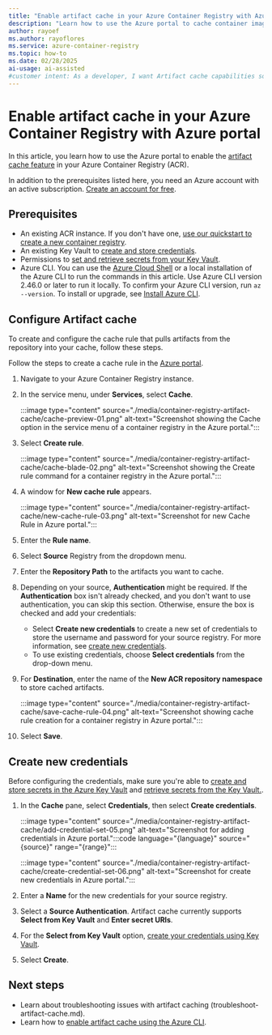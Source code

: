 ```yaml
---
title: "Enable artifact cache in your Azure Container Registry with Azure portal"
description: "Learn how to use the Azure portal to cache container images in Azure Container Registry, improving performance and efficiency."
author: rayoef
ms.author: rayoflores
ms.service: azure-container-registry
ms.topic: how-to
ms.date: 02/28/2025
ai-usage: ai-assisted
#customer intent: As a developer, I want Artifact cache capabilities so that I can efficiently deliver and serve containerized applications to end-users in real-time.
---
```


# Enable artifact cache in your Azure Container Registry with Azure portal

In this article, you learn how to use the Azure portal to enable the [artifact cache feature](artifact-cache-overview.md) in your Azure Container Registry (ACR).

In addition to the prerequisites listed here, you need an Azure account with an active subscription. [Create an account for free](https://azure.microsoft.com/free/?WT.mc_id=A261C142F).

## Prerequisites

* An existing ACR instance. If you don't have one, [use our quickstart to create a new container registry](/azure/container-registry/container-registry-get-started-azure-cli).
* An existing Key Vault to [create and store credentials][create-and-store-keyvault-credentials].
* Permissions to [set and retrieve secrets from your Key Vault][set-and-retrieve-a-secret].
* Azure CLI. You can use the [Azure Cloud Shell][Azure Cloud Shell] or a local installation of the Azure CLI to run the commands in this article. Use Azure CLI version 2.46.0 or later to run it locally. To confirm your Azure CLI version, run `az --version`. To install or upgrade, see [Install Azure CLI][Install Azure CLI].

## Configure Artifact cache

To create and configure the cache rule that pulls artifacts from the repository into your cache, follow these steps.

Follow the steps to create a cache rule in the [Azure portal](https://portal.azure.com).

1. Navigate to your Azure Container Registry instance.

1. In the service menu, under **Services**, select **Cache**.

    :::image type="content" source="./media/container-registry-artifact-cache/cache-preview-01.png" alt-text="Screenshot showing the Cache option in the service menu of a container registry in the Azure portal.":::

1. Select **Create rule**.

    :::image type="content" source="./media/container-registry-artifact-cache/cache-blade-02.png" alt-text="Screenshot showing the Create rule command for a container registry in the Azure portal.":::

1. A window for **New cache rule** appears.

    :::image type="content" source="./media/container-registry-artifact-cache/new-cache-rule-03.png" alt-text="Screenshot for new Cache Rule in Azure portal.":::

1. Enter the **Rule name**.

1. Select **Source** Registry from the dropdown menu.

1. Enter the **Repository Path** to the artifacts you want to cache.

1. Depending on your source, **Authentication** might be required. If the **Authentication** box isn't already checked, and you don't want to use authentication, you can skip this section. Otherwise, ensure the box is checked and add your credentials:

   * Select **Create new credentials** to create a new set of credentials to store the username and password for your source registry. For more information, see [create new credentials](tutorial-enable-artifact-cache-auth.md#create-new-credentials).
   * To use existing credentials, choose **Select credentials** from the drop-down menu.

1. For **Destination**, enter the name of the **New ACR repository namespace** to store cached artifacts.

    :::image type="content" source="./media/container-registry-artifact-cache/save-cache-rule-04.png" alt-text="Screenshot showing cache rule creation for a container registry in Azure portal.":::

1. Select **Save**.

## Create new credentials

Before configuring the credentials, make sure you're able to [create and store secrets in the Azure Key Vault][create-and-store-keyvault-credentials] and [retrieve secrets from the Key Vault.][set-and-retrieve-a-secret].

1. In the **Cache** pane, select **Credentials**, then select **Create credentials**.

   :::image type="content" source="./media/container-registry-artifact-cache/add-credential-set-05.png" alt-text="Screenshot for adding credentials in Azure portal.":::code language="{language}" source="{source}" range="{range}":::

   :::image type="content" source="./media/container-registry-artifact-cache/create-credential-set-06.png" alt-text="Screenshot for create new credentials in Azure portal.":::

1. Enter a **Name** for the new credentials for your source registry.
1. Select a **Source Authentication**. Artifact cache currently supports **Select from Key Vault** and **Enter secret URIs**.
1. For the  **Select from Key Vault** option, [create your credentials using Key Vault][create-and-store-keyvault-credentials].
1. Select **Create**.

## Next steps

* Learn about troubleshooting issues with artifact caching (troubleshoot-artifact-cache.md).
* Learn how to [enable artifact cache using the Azure CLI](artifact-cache-cli.md).

<!-- LINKS - External -->
[create-and-store-keyvault-credentials]: /azure/key-vault/secrets/quick-create-cli#add-a-secret-to-key-vault
[set-and-retrieve-a-secret]: /azure/key-vault/secrets/quick-create-cli#retrieve-a-secret-from-key-vault
[Install Azure CLI]: /cli/azure/install-azure-cli
[Azure Cloud Shell]: /azure/cloud-shell/quickstart

